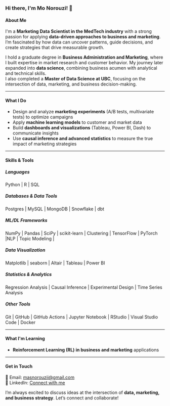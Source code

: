 ### Hi there, I'm Mo Norouzi! 👋

#### About Me

I'm a **Marketing Data Scientist in the MedTech industry** with a strong passion for applying **data-driven approaches to business and marketing**. I’m fascinated by how data can uncover patterns, guide decisions, and create strategies that drive measurable growth.

I hold a graduate degree in **Business Administration and Marketing**, where I built expertise in market research and customer behavior. My journey later expanded into **data science**, combining business acumen with analytical and technical skills.  
I also completed a **Master of Data Science at UBC**, focusing on the intersection of data, marketing, and business decision-making.

---

####  What I Do

- Design and analyze **marketing experiments** (A/B tests, multivariate tests) to optimize campaigns  
- Apply **machine learning models** to customer and market data  
- Build **dashboards and visualizations** (Tableau, Power BI, Dash) to communicate insights  
- Use **causal inference and advanced statistics** to measure the true impact of marketing strategies  

---

####  Skills & Tools

#####  Languages
Python | R | SQL  

#####  Databases & Data Tools
Postgres | MySQL | MongoDB | Snowflake | dbt  

#####  ML/DL Frameworks
NumPy | Pandas | SciPy | scikit-learn | Clustering | TensorFlow | PyTorch  |NLP | Topic Modeling | 

#####  Data Visualization
Matplotlib | seaborn | Altair | Tableau | Power BI  

#####  Statistics & Analytics
Regression Analysis | Causal Inference | Experimental Design | Time Series Analysis  

#####  Other Tools
Git | GitHub | GitHub Actions | Jupyter Notebook | RStudio | Visual Studio Code | Docker  

---

####  What I'm Learning

- **Reinforcement Learning (RL) in business and marketing** applications    

---

####  Get in Touch

📧 Email: masnorouzii@gmail.com  
📱 LinkedIn: [Connect with me](https://www.linkedin.com/in/ms-norouzi/)  

I’m always excited to discuss ideas at the intersection of **data, marketing, and business strategy**. Let’s connect and collaborate!



<!--
**MoNorouzi23/MoNorouzi23** is a ✨ _special_ ✨ repository because its `README.md` (this file) appears on your GitHub profile.

Here are some ideas to get you started:

- 🔭 I’m currently working on ...
- 🌱 I’m currently learning ...
- 👯 I’m looking to collaborate on ...
- 🤔 I’m looking for help with ...
- 💬 Ask me about ...
- 📫 How to reach me: ...
- 😄 Pronouns: ...
- ⚡ Fun fact: ...
-->
